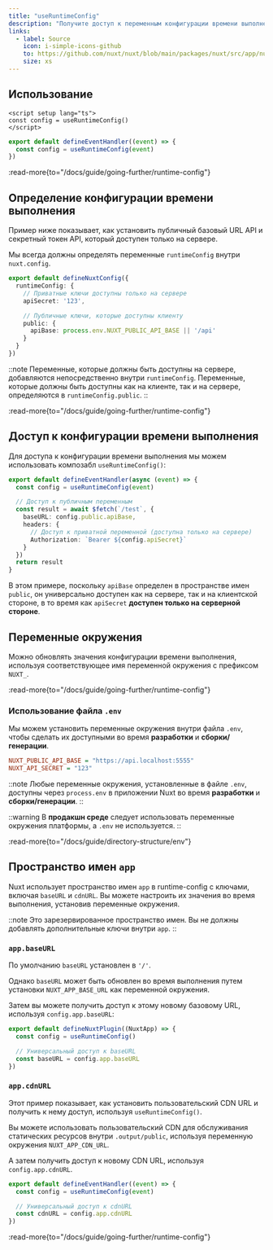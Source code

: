 ```yaml
---
title: "useRuntimeConfig"
description: "Получите доступ к переменным конфигурации времени выполнения с помощью композабла useRuntimeConfig."
links:
  - label: Source
    icon: i-simple-icons-github
    to: https://github.com/nuxt/nuxt/blob/main/packages/nuxt/src/app/nuxt.ts
    size: xs
---
```


## Использование

```vue [app.vue]
<script setup lang="ts">
const config = useRuntimeConfig()
</script>
```

```ts [server/api/foo.ts]
export default defineEventHandler((event) => {
  const config = useRuntimeConfig(event)
})
```

:read-more{to="/docs/guide/going-further/runtime-config"}

## Определение конфигурации времени выполнения

Пример ниже показывает, как установить публичный базовый URL API и секретный токен API, который доступен только на сервере.

Мы всегда должны определять переменные `runtimeConfig` внутри `nuxt.config`.

```ts [nuxt.config.ts]
export default defineNuxtConfig({
  runtimeConfig: {
    // Приватные ключи доступны только на сервере
    apiSecret: '123',

    // Публичные ключи, которые доступны клиенту
    public: {
      apiBase: process.env.NUXT_PUBLIC_API_BASE || '/api'
    }
  }
})
```

::note
Переменные, которые должны быть доступны на сервере, добавляются непосредственно внутри `runtimeConfig`. Переменные, которые должны быть доступны как на клиенте, так и на сервере, определяются в `runtimeConfig.public`.
::

:read-more{to="/docs/guide/going-further/runtime-config"}

## Доступ к конфигурации времени выполнения

Для доступа к конфигурации времени выполнения мы можем использовать композабл `useRuntimeConfig()`:

```ts [server/api/test.ts]
export default defineEventHandler(async (event) => {
  const config = useRuntimeConfig(event)

  // Доступ к публичным переменным
  const result = await $fetch(`/test`, {
    baseURL: config.public.apiBase,
    headers: {
      // Доступ к приватной переменной (доступна только на сервере)
      Authorization: `Bearer ${config.apiSecret}`
    }
  })
  return result
}
```

В этом примере, поскольку `apiBase` определен в пространстве имен `public`, он универсально доступен как на сервере, так и на клиентской стороне, в то время как `apiSecret` **доступен только на серверной стороне**.

## Переменные окружения

Можно обновлять значения конфигурации времени выполнения, используя соответствующее имя переменной окружения с префиксом `NUXT_`.

:read-more{to="/docs/guide/going-further/runtime-config"}

### Использование файла `.env`

Мы можем установить переменные окружения внутри файла `.env`, чтобы сделать их доступными во время **разработки** и **сборки/генерации**.

```ini [.env]
NUXT_PUBLIC_API_BASE = "https://api.localhost:5555"
NUXT_API_SECRET = "123"
```

::note
Любые переменные окружения, установленные в файле `.env`, доступны через `process.env` в приложении Nuxt во время **разработки** и **сборки/генерации**.
::

::warning
В **продакшн среде** следует использовать переменные окружения платформы, а `.env` не используется.
::

:read-more{to="/docs/guide/directory-structure/env"}

## Пространство имен `app`

Nuxt использует пространство имен `app` в runtime-config с ключами, включая `baseURL` и `cdnURL`. Вы можете настроить их значения во время выполнения, установив переменные окружения.

::note
Это зарезервированное пространство имен. Вы не должны добавлять дополнительные ключи внутри `app`.
::

### `app.baseURL`

По умолчанию `baseURL` установлен в `'/'`.

Однако `baseURL` может быть обновлен во время выполнения путем установки `NUXT_APP_BASE_URL` как переменной окружения.

Затем вы можете получить доступ к этому новому базовому URL, используя `config.app.baseURL`:

```ts [/plugins/my-plugin.ts]
export default defineNuxtPlugin((NuxtApp) => {
  const config = useRuntimeConfig()

  // Универсальный доступ к baseURL
  const baseURL = config.app.baseURL
})
```

### `app.cdnURL`

Этот пример показывает, как установить пользовательский CDN URL и получить к нему доступ, используя `useRuntimeConfig()`.

Вы можете использовать пользовательский CDN для обслуживания статических ресурсов внутри `.output/public`, используя переменную окружения `NUXT_APP_CDN_URL`.

А затем получить доступ к новому CDN URL, используя `config.app.cdnURL`.

```ts [server/api/foo.ts]
export default defineEventHandler((event) => {
  const config = useRuntimeConfig(event)

  // Универсальный доступ к cdnURL
  const cdnURL = config.app.cdnURL
})
```

:read-more{to="/docs/guide/going-further/runtime-config"}